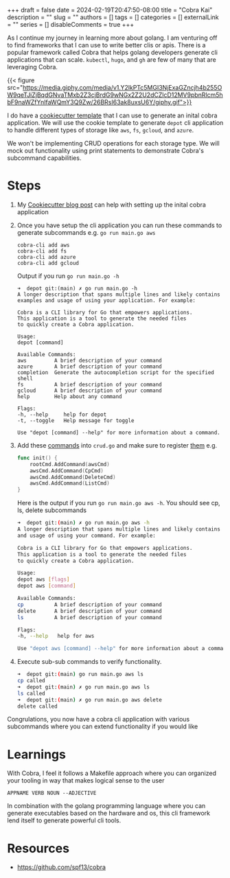 +++
draft = false
date = 2024-02-19T20:47:50-08:00
title = "Cobra Kai"
description = ""
slug = ""
authors = []
tags = []
categories = []
externalLink = ""
series = []
disableComments = true
+++


As I continue my journey in learning more about golang. I am venturing off to find frameworks that I can use to write better clis or apis. There is a popular framework called Cobra that helps golang developers generate cli applications that can scale. `kubectl`, `hugo`, and `gh` are few of many that are leveraging Cobra.

{{< figure src="https://media.giphy.com/media/v1.Y2lkPTc5MGI3NjExaGZncjh4b255OW9qeTJiZjBqdGNvaTMxb2Z3cjBrdG9wNGx2Z2U2dCZlcD12MV9pbnRlcm5hbF9naWZfYnlfaWQmY3Q9Zw/26BRsI63ak8uxsU6Y/giphy.gif">}}


I do have a [cookiecutter template](https://github.com/darrylbalderas/cookiecutter-golang-cli) that I can use to generate an inital cobra application.
We will use the cookie template to generate `depot` cli application to handle different types of storage like `aws`, `fs`, `gcloud`, and `azure`.

We won't be implementing CRUD operations for each storage type. We will mock out functionality using print statements to demonstrate Cobra's subcommand capabilities.


# Steps

1. My [Cookiecutter blog post](https://darrylbalderas.github.io/posts/post_20240218_2311c46d/) can help with setting up the inital cobra application


2. Once you have setup the cli application you can run these commands to generate subcommands e.g. `go run main.go aws`

    ```
    cobra-cli add aws
    cobra-cli add fs
    cobra-cli add azure
    cobra-cli add gcloud
    ```

    Output if you run `go run main.go -h`

    ```
    ➜  depot git:(main) ✗ go run main.go -h
    A longer description that spans multiple lines and likely contains
    examples and usage of using your application. For example:

    Cobra is a CLI library for Go that empowers applications.
    This application is a tool to generate the needed files
    to quickly create a Cobra application.

    Usage:
    depot [command]

    Available Commands:
    aws         A brief description of your command
    azure       A brief description of your command
    completion  Generate the autocompletion script for the specified shell
    fs          A brief description of your command
    gcloud      A brief description of your command
    help        Help about any command

    Flags:
    -h, --help     help for depot
    -t, --toggle   Help message for toggle

    Use "depot [command] --help" for more information about a command.
    ```


3. Add these [commands](https://github.com/darrylbalderas/depot/blob/main/cmd/crud.go) into `crud.go` and make sure to register [them](https://github.com/darrylbalderas/depot/blob/main/cmd/aws.go#L28-L31) e.g.

    ```go
    func init() {
        rootCmd.AddCommand(awsCmd)
        awsCmd.AddCommand(CpCmd)
        awsCmd.AddCommand(DeleteCmd)
        awsCmd.AddCommand(ListCmd)
    }
    ```

    Here is the output if you run `go run main.go aws -h`. You should see cp, ls, delete subcommands

    ```bash
    ➜  depot git:(main) ✗ go run main.go aws -h
    A longer description that spans multiple lines and likely contains examples
    and usage of using your command. For example:

    Cobra is a CLI library for Go that empowers applications.
    This application is a tool to generate the needed files
    to quickly create a Cobra application.

    Usage:
    depot aws [flags]
    depot aws [command]

    Available Commands:
    cp          A brief description of your command
    delete      A brief description of your command
    ls          A brief description of your command

    Flags:
    -h, --help   help for aws

    Use "depot aws [command] --help" for more information about a command.
    ```

4. Execute sub-sub commands to verify functionality.

    ```bash
    ➜  depot git:(main) go run main.go aws ls
    cp called
    ➜  depot git:(main) ✗ go run main.go aws ls
    ls called
    ➜  depot git:(main) ✗ go run main.go aws delete
    delete called
    ```


Congrulations, you now have a cobra cli application with various subcommands where you can extend functionality if you would like


# Learnings

With Cobra, I feel it follows a Makefile approach where you can organized your tooling in way that makes logical sense to the user

`APPNAME VERB NOUN --ADJECTIVE`

In combination with the golang programming language where you can generate executables based on the hardware and os, this cli framework lend itself
to generate powerful cli tools.

# Resources

- https://github.com/spf13/cobra
